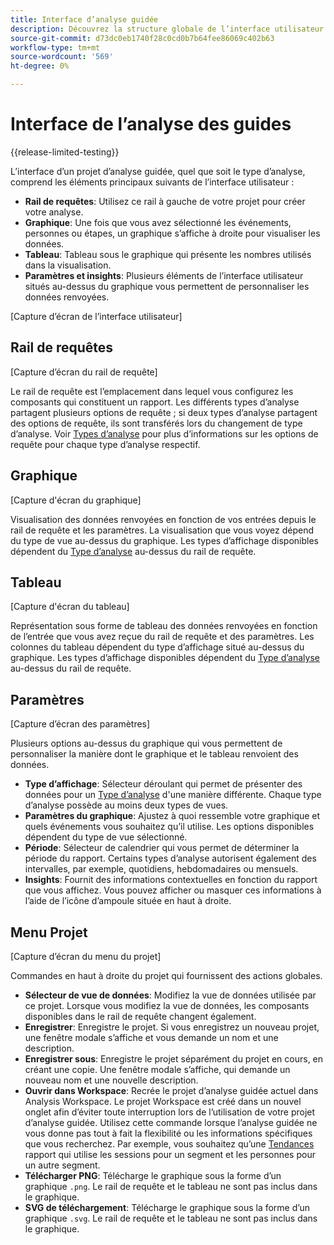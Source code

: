 ```yaml
---
title: Interface d’analyse guidée
description: Découvrez la structure globale de l’interface utilisateur du projet d’analyse guidée.
source-git-commit: d73dc0eb1740f28c0cd0b7b64fee86069c402b63
workflow-type: tm+mt
source-wordcount: '569'
ht-degree: 0%

---
```


# Interface de l’analyse des guides

{{release-limited-testing}}

L’interface d’un projet d’analyse guidée, quel que soit le type d’analyse, comprend les éléments principaux suivants de l’interface utilisateur :

* **Rail de requêtes**: Utilisez ce rail à gauche de votre projet pour créer votre analyse.
* **Graphique**: Une fois que vous avez sélectionné les événements, personnes ou étapes, un graphique s’affiche à droite pour visualiser les données.
* **Tableau**: Tableau sous le graphique qui présente les nombres utilisés dans la visualisation.
* **Paramètres et insights**: Plusieurs éléments de l’interface utilisateur situés au-dessus du graphique vous permettent de personnaliser les données renvoyées.

[Capture d’écran de l’interface utilisateur]

## Rail de requêtes

[Capture d’écran du rail de requête]

Le rail de requête est l’emplacement dans lequel vous configurez les composants qui constituent un rapport. Les différents types d’analyse partagent plusieurs options de requête ; si deux types d’analyse partagent des options de requête, ils sont transférés lors du changement de type d’analyse. Voir [Types d’analyse](analysis-types/overview.md) pour plus d’informations sur les options de requête pour chaque type d’analyse respectif.

## Graphique

[Capture d&#39;écran du graphique]

Visualisation des données renvoyées en fonction de vos entrées depuis le rail de requête et les paramètres. La visualisation que vous voyez dépend du type de vue au-dessus du graphique. Les types d’affichage disponibles dépendent du [Type d’analyse](analysis-types/overview.md) au-dessus du rail de requête.

## Tableau

[Capture d&#39;écran du tableau]

Représentation sous forme de tableau des données renvoyées en fonction de l’entrée que vous avez reçue du rail de requête et des paramètres. Les colonnes du tableau dépendent du type d’affichage situé au-dessus du graphique. Les types d’affichage disponibles dépendent du [Type d’analyse](analysis-types/overview.md) au-dessus du rail de requête.

## Paramètres

[Capture d’écran des paramètres]

Plusieurs options au-dessus du graphique qui vous permettent de personnaliser la manière dont le graphique et le tableau renvoient des données.

* **Type d’affichage**: Sélecteur déroulant qui permet de présenter des données pour un [Type d’analyse](analysis-types/overview.md) d&#39;une manière différente. Chaque type d’analyse possède au moins deux types de vues.
* **Paramètres du graphique**: Ajustez à quoi ressemble votre graphique et quels événements vous souhaitez qu’il utilise. Les options disponibles dépendent du type de vue sélectionné.
* **Période**: Sélecteur de calendrier qui vous permet de déterminer la période du rapport. Certains types d’analyse autorisent également des intervalles, par exemple, quotidiens, hebdomadaires ou mensuels.
* **Insights**: Fournit des informations contextuelles en fonction du rapport que vous affichez. Vous pouvez afficher ou masquer ces informations à l’aide de l’icône d’ampoule située en haut à droite.

## Menu Projet

[Capture d’écran du menu du projet]

Commandes en haut à droite du projet qui fournissent des actions globales.

* **Sélecteur de vue de données**: Modifiez la vue de données utilisée par ce projet. Lorsque vous modifiez la vue de données, les composants disponibles dans le rail de requête changent également.
* **Enregistrer**: Enregistre le projet. Si vous enregistrez un nouveau projet, une fenêtre modale s’affiche et vous demande un nom et une description.
* **Enregistrer sous**: Enregistre le projet séparément du projet en cours, en créant une copie. Une fenêtre modale s’affiche, qui demande un nouveau nom et une nouvelle description.
* **Ouvrir dans Workspace**: Recrée le projet d’analyse guidée actuel dans Analysis Workspace. Le projet Workspace est créé dans un nouvel onglet afin d’éviter toute interruption lors de l’utilisation de votre projet d’analyse guidée. Utilisez cette commande lorsque l’analyse guidée ne vous donne pas tout à fait la flexibilité ou les informations spécifiques que vous recherchez. Par exemple, vous souhaitez qu’une [Tendances](analysis-types/trends.md) rapport qui utilise les sessions pour un segment et les personnes pour un autre segment.
* **Télécharger PNG**: Télécharge le graphique sous la forme d’un graphique `.png`. Le rail de requête et le tableau ne sont pas inclus dans le graphique.
* **SVG de téléchargement**: Télécharge le graphique sous la forme d’un graphique `.svg`. Le rail de requête et le tableau ne sont pas inclus dans le graphique.

